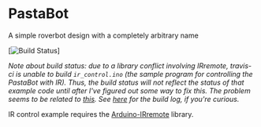 # PastaBot

A simple roverbot design with a completely arbitrary name

[![Build Status](https://travis-ci.org/alxpettit/PastaBot.svg?branch=master)]

_Note about build status: due to a library conflict involving IRremote, travis-ci is unable to build `ir_control.ino` (the sample program for controlling the PastaBot with IR). Thus, the build status will not reflect the status of that example code until after I've figured out some way to fix this. The problem seems to be related to [this](https://github.com/z3t0/Arduino-IRremote/issues/53). See [here](https://gist.github.com/alxpettit/0bd7e66ce579c17bc995ce25ff06bc46) for the build log, if you're curious._

IR control example requires the [Arduino-IRremote](https://github.com/z3t0/Arduino-IRremote) library.

